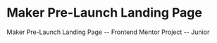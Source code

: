 # Maker Pre-Launch Landing Page
 Maker Pre-Launch Landing Page -- Frontend Mentor Project -- Junior 
